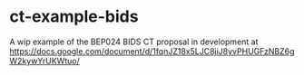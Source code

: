 # ct-example-bids
A wip example of the BEP024 BIDS CT proposal in development at https://docs.google.com/document/d/1fqnJZ18x5LJC8jiJ8yvPHUGFzNBZ6gW2kywYrUKWtuo/

